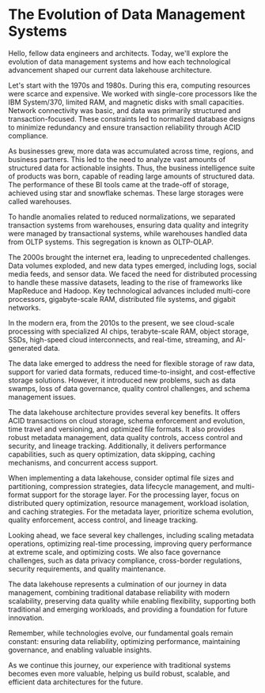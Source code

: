 # The Evolution of Data Management Systems

Hello, fellow data engineers and architects. Today, we'll explore the evolution of data management systems and how each technological advancement shaped our current data lakehouse architecture.

Let's start with the 1970s and 1980s. During this era, computing resources were scarce and expensive. We worked with single-core processors like the IBM System/370, limited RAM, and magnetic disks with small capacities. Network connectivity was basic, and data was primarily structured and transaction-focused. These constraints led to normalized database designs to minimize redundancy and ensure transaction reliability through ACID compliance.

As businesses grew, more data was accumulated across time, regions, and business partners. This led to the need to analyze vast amounts of structured data for actionable insights. Thus, the business intelligence suite of products was born, capable of reading large amounts of structured data. The performance of these BI tools came at the trade-off of storage, achieved using star and snowflake schemas. These large storages were called warehouses.

To handle anomalies related to reduced normalizations, we separated transaction systems from warehouses, ensuring data quality and integrity were managed by transactional systems, while warehouses handled data from OLTP systems. This segregation is known as OLTP-OLAP.

The 2000s brought the internet era, leading to unprecedented challenges. Data volumes exploded, and new data types emerged, including logs, social media feeds, and sensor data. We faced the need for distributed processing to handle these massive datasets, leading to the rise of frameworks like MapReduce and Hadoop. Key technological advances included multi-core processors, gigabyte-scale RAM, distributed file systems, and gigabit networks.

In the modern era, from the 2010s to the present, we see cloud-scale processing with specialized AI chips, terabyte-scale RAM, object storage, SSDs, high-speed cloud interconnects, and real-time, streaming, and AI-generated data.

The data lake emerged to address the need for flexible storage of raw data, support for varied data formats, reduced time-to-insight, and cost-effective storage solutions. However, it introduced new problems, such as data swamps, loss of data governance, quality control challenges, and schema management issues.

The data lakehouse architecture provides several key benefits. It offers ACID transactions on cloud storage, schema enforcement and evolution, time travel and versioning, and optimized file formats. It also provides robust metadata management, data quality controls, access control and security, and lineage tracking. Additionally, it delivers performance capabilities, such as query optimization, data skipping, caching mechanisms, and concurrent access support.

When implementing a data lakehouse, consider optimal file sizes and partitioning, compression strategies, data lifecycle management, and multi-format support for the storage layer. For the processing layer, focus on distributed query optimization, resource management, workload isolation, and caching strategies. For the metadata layer, prioritize schema evolution, quality enforcement, access control, and lineage tracking.

Looking ahead, we face several key challenges, including scaling metadata operations, optimizing real-time processing, improving query performance at extreme scale, and optimizing costs. We also face governance challenges, such as data privacy compliance, cross-border regulations, security requirements, and quality maintenance.

The data lakehouse represents a culmination of our journey in data management, combining traditional database reliability with modern scalability, preserving data quality while enabling flexibility, supporting both traditional and emerging workloads, and providing a foundation for future innovation.

Remember, while technologies evolve, our fundamental goals remain constant: ensuring data reliability, optimizing performance, maintaining governance, and enabling valuable insights.

As we continue this journey, our experience with traditional systems becomes even more valuable, helping us build robust, scalable, and efficient data architectures for the future.
